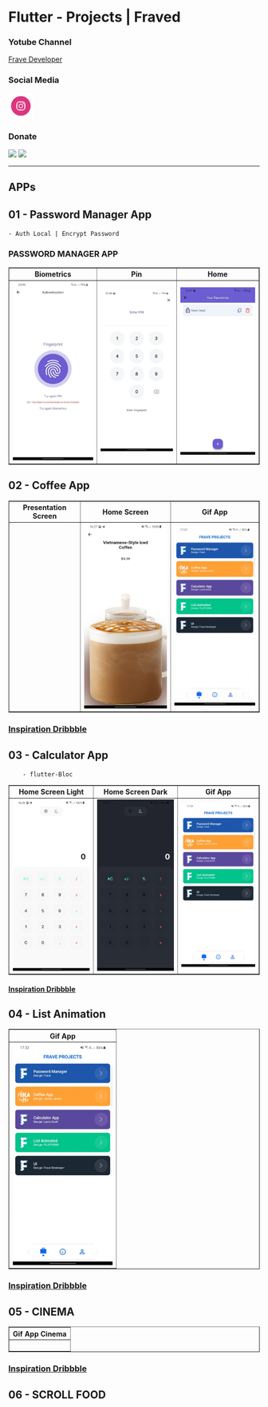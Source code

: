 # Flutter - Projects | Fraved

### Yotube Channel
[Frave Developer](https://www.youtube.com/channel/UCkNYlmbx487MPmYvfSMAdRg)

### Social Media

<a href="https://www.instagram.com/frave_developer"><img src="https://github.com/aritraroy/social-icons/blob/master/instagram-icon.png?raw=true" width="50"></a>

### Donate

<a href="https://www.buymeacoffee.com/frave"><img src="https://cdn.buymeacoffee.com/buttons/v2/default-yellow.png" width="200"></a>
<a href="https://www.paypal.me/Fpereza"><img src="https://cdn.svgporn.com/logos/paypal.svg" width="50"></a>

---
## APPs

## 01 - Password Manager App
    - Auth Local | Encrypt Password 

### PASSWORD MANAGER APP
<table border>
    <tr>
        <th style="text-align:center">Biometrics</th>
        <th style="text-align:center">Pin</th>
        <th style="text-align:center">Home</th>
    </tr>
    <tr>
        <td><img src="./Screenshot/01/Biometrics.jpg" alt="" width="200"></td>
        <td><img src="./Screenshot/01/Pin.jpg" alt="" width="200"></td>
        <td><img src="./Screenshot/01/Home.jpg" alt="" width="200"></td>
    </tr>
</table>

## 02 - Coffee App 

<table border>
    <tr>
        <th style="text-align:center">Presentation Screen</th>
        <th style="text-align:center">Home Screen</th>
        <th style="text-align:center">Gif App </th>
    </tr>
    <tr>
        <td><img src="./Screenshot/02/Screenshot_20210607-162745" alt="" width="200"></td>
        <td><img src="./Screenshot/02/Screenshot_20210607-162752.png" alt="" width="200"></td>
        <td><img src="./Screenshot/02/Screen_Recording_20210607-173131.gif" alt="" width="200"></td>
    </tr>
</table>

### [Inspiration Dribbble](https://dribbble.com/shots/14166097-Coffee-App)


## 03 - Calculator App 
        - flutter-Bloc 

<table border>
    <tr>
        <th style="text-align:center">Home Screen Light</th>
        <th style="text-align:center">Home Screen Dark</th>
        <th style="text-align:center">Gif App </th>
    </tr>
    <tr>
        <td><img src="./Screenshot/03/Screenshot_20210607-162803.png" alt="" width="200"></td>
        <td><img src="./Screenshot/03/Screenshot_20210607-162810.png" alt="" width="200"></td>
        <td><img src="./Screenshot/03/Screen_Recording_20210607-173158.gif" alt="" width="200"></td>
    </tr>
</table>

#### [Inspiration Dribbble](https://dribbble.com/shots/14709020-Calculator/attachments/6408579?mode=media)


## 04 - List Animation 

<table border>
    <tr>
        <th style="text-align:center">Gif App </th>
    </tr>
    <tr>
        <td><img src="./Screenshot/04/Screen_Recording_20210607-173218.gif" alt="" width="200"></td>
    </tr>
</table>

### [Inspiration Dribbble](https://dribbble.com/shots/14857079-MVPs-Prototypes)


## 05 - CINEMA 

<table border>
    <tr>
        <th style="text-align:center">Gif App Cinema</th>
    </tr>
    <tr>
        <td><img src="./Screenshot/05/cinema-app-flutter.gif" alt="" width="200"></td>
    </tr>
</table>

### [Inspiration Dribbble](https://dribbble.com/shots/9527363-Movie-App/attachments/1554049?mode=media)

## 06 - SCROLL FOOD 